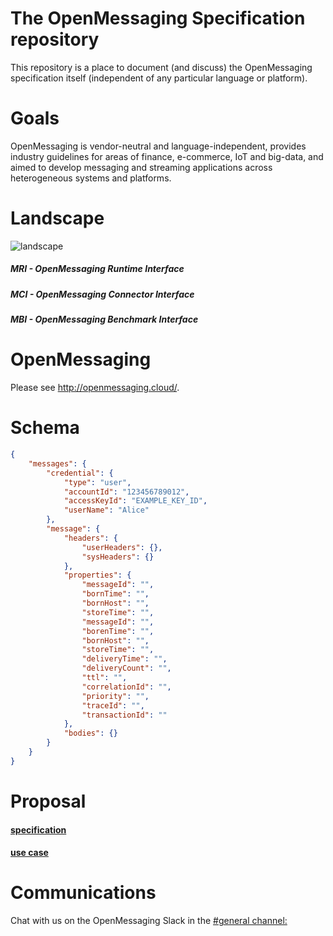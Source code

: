 # The OpenMessaging Specification repository

This repository is a place to document (and discuss) the OpenMessaging specification itself (independent of any particular language or platform).

# Goals
OpenMessaging is vendor-neutral and language-independent, provides industry guidelines for areas of finance, e-commerce, IoT and big-data, and aimed to develop messaging and streaming applications across heterogeneous systems and platforms.

# Landscape
![landscape](assets/images/landscape-0.2.0-alpha.png)
##### MRI - OpenMessaging Runtime Interface
##### MCI - OpenMessaging Connector Interface
##### MBI - OpenMessaging Benchmark Interface

# OpenMessaging
Please see http://openmessaging.cloud/.

# Schema
```json
{
    "messages": {
        "credential": {
            "type": "user",
            "accountId": "123456789012",
            "accessKeyId": "EXAMPLE_KEY_ID",
            "userName": "Alice"
        },
        "message": {
            "headers": {
                "userHeaders": {},
                "sysHeaders": {}
            },
            "properties": {
                "messageId": "",
                "bornTime": "",
                "bornHost": "",
                "storeTime": "",
                "messageId": "",
                "borenTime": "",
                "bornHost": "",
                "storeTime": "",
                "deliveryTime": "",
                "deliveryCount": "",
                "ttl": "",
                "correlationId": "",
                "priority": "",
                "traceId": "",
                "transactionId": ""
            },
            "bodies": {}
        }
    }
}
```



# Proposal
#### [specification](specification.md)
#### [use case](usecase.md)


# Communications
Chat with us on the OpenMessaging Slack in the [#general channel:](https://openmessaging.herokuapp.com/) 

